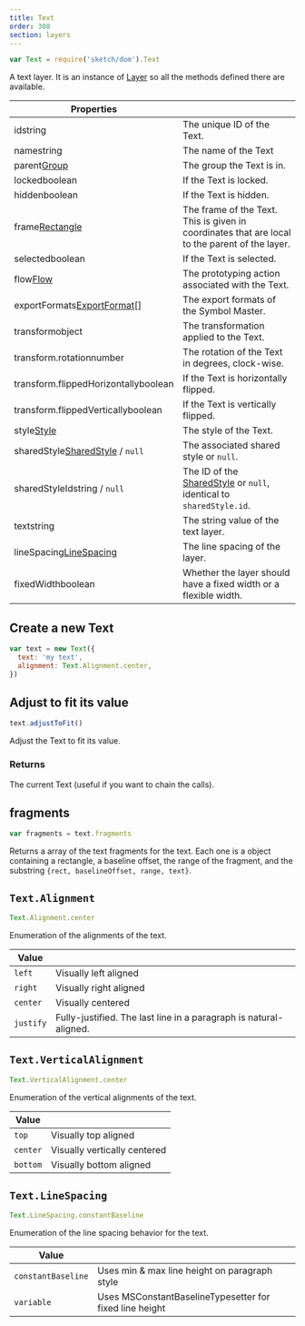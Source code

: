```yaml
---
title: Text
order: 308
section: layers
---
```


```javascript
var Text = require('sketch/dom').Text
```

A text layer. It is an instance of [Layer](#layer) so all the methods defined there are available.

| Properties |  |
| --- | --- |
| id<span class="arg-type">string</span> | The unique ID of the Text. |
| name<span class="arg-type">string</span> | The name of the Text |
| parent<span class="arg-type">[Group](#group)</span> | The group the Text is in. |
| locked<span class="arg-type">boolean</span> | If the Text is locked. |
| hidden<span class="arg-type">boolean</span> | If the Text is hidden. |
| frame<span class="arg-type">[Rectangle](#rectangle)</span> | The frame of the Text. This is given in coordinates that are local to the parent of the layer. |
| selected<span class="arg-type">boolean</span> | If the Text is selected. |
| flow<span class="arg-type">[Flow](#flow)</span> | The prototyping action associated with the Text. |
| exportFormats<span class="arg-type">[ExportFormat](#export-format)[]</span> | The export formats of the Symbol Master. |
| transform<span class="arg-type">object</span> | The transformation applied to the Text. |
| transform.rotation<span class="arg-type">number</span> | The rotation of the Text in degrees, clock-wise. |
| transform.flippedHorizontally<span class="arg-type">boolean</span> | If the Text is horizontally flipped. |
| transform.flippedVertically<span class="arg-type">boolean</span> | If the Text is vertically flipped. |
| style<span class="arg-type">[Style](#style)</span> | The style of the Text. |
| sharedStyle<span class="arg-type">[SharedStyle](#shared-style) / `null`</span> | The associated shared style or `null`. |
| sharedStyleId<span class="arg-type">string / `null`</span> | The ID of the [SharedStyle](#shared-style) or `null`, identical to `sharedStyle.id`. |
| text<span class="arg-type">string</span> | The string value of the text layer. |
| lineSpacing<span class="arg-type">[LineSpacing](#textlinespacing)</span> | The line spacing of the layer. |
| fixedWidth<span class="arg-type">boolean</span> | Whether the layer should have a fixed width or a flexible width. |

## Create a new Text

```javascript
var text = new Text({
  text: 'my text',
  alignment: Text.Alignment.center,
})
```

## Adjust to fit its value

```javascript
text.adjustToFit()
```

Adjust the Text to fit its value.

### Returns

The current Text (useful if you want to chain the calls).

## fragments

```javascript
var fragments = text.fragments
```

Returns a array of the text fragments for the text. Each one is a object containing a rectangle, a baseline offset, the range of the fragment, and the substring `{rect, baselineOffset, range, text}`.

## `Text.Alignment`

```javascript
Text.Alignment.center
```

Enumeration of the alignments of the text.

| Value |  |
| --- | --- |
| `left` | Visually left aligned |
| `right` | Visually right aligned |
| `center` | Visually centered |
| `justify` | Fully-justified. The last line in a paragraph is natural-aligned. |

## `Text.VerticalAlignment`

```javascript
Text.VerticalAlignment.center
```

Enumeration of the vertical alignments of the text.

| Value    |                              |
| -------- | ---------------------------- |
| `top`    | Visually top aligned         |
| `center` | Visually vertically centered |
| `bottom` | Visually bottom aligned      |

## `Text.LineSpacing`

```javascript
Text.LineSpacing.constantBaseline
```

Enumeration of the line spacing behavior for the text.

| Value              |                                                         |
| ------------------ | ------------------------------------------------------- |
| `constantBaseline` | Uses min & max line height on paragraph style           |
| `variable`         | Uses MSConstantBaselineTypesetter for fixed line height |

